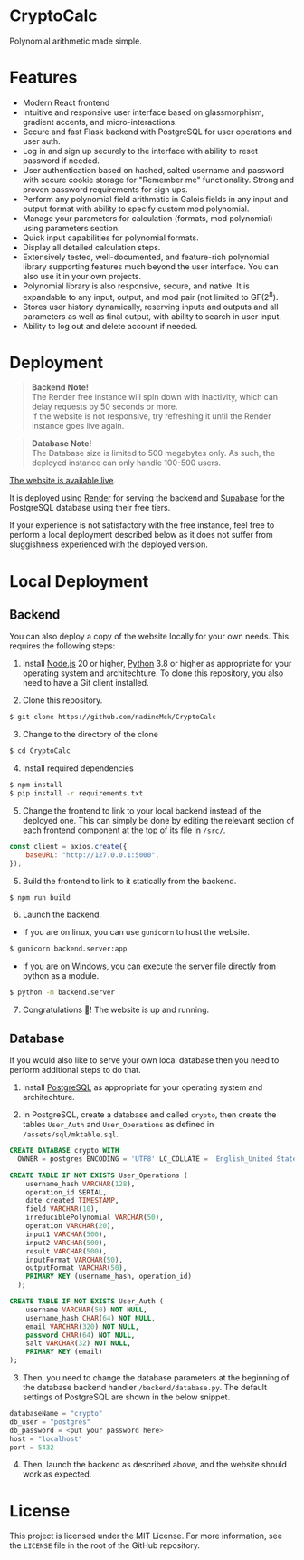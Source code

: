 # CryptoCalc

Polynomial arithmetic made simple.

# Features

* Modern React frontend
* Intuitive and responsive user interface based on glassmorphism, gradient accents, and micro-interactions.
* Secure and fast Flask backend with PostgreSQL for user operations and user auth.
* Log in and sign up securely to the interface with ability to reset password if needed.
* User authentication based on hashed, salted username and password with secure cookie storage for "Remember me" functionality. Strong and proven password requirements for sign ups.
* Perform any polynomial field arithmatic in Galois fields in any input and output format with ability to specify custom mod polynomial.
* Manage your parameters for calculation (formats, mod polynomial) using parameters section.
* Quick input capabilities for polynomial formats.
* Display all detailed calculation steps.
* Extensively tested, well-documented, and feature-rich polynomial library supporting features much beyond the user interface. You can also use it in your own projects.
* Polynomial library is also responsive, secure, and native. It is expandable to any input, output, and mod pair (not limited to GF(2<sup>8</sup>).
* Stores user history dynamically, reserving inputs and outputs and all parameters as well as final output, with ability to search in user input.
* Ability to log out and delete account if needed.

# Deployment

> **Backend Note!**  
> The Render free instance will spin down with inactivity, which can delay requests by 50 seconds or more.\
> If the website is not responsive, try refreshing it until the Render instance goes live again.

> **Database Note!**  
> The Database size is limited to 500 megabytes only. As such, the deployed instance can only handle 100-500 users.

[The website is available live](https://cryptocalc-p0qp.onrender.com/).

It is deployed using [Render](https://render.com) for serving the backend and 
[Supabase](https://supabase.com/) for the PostgreSQL database using their free tiers.

If your experience is not satisfactory with the free instance, feel free to perform a local deployment described below as it does not suffer from sluggishness experienced with the deployed version.

# Local Deployment

## Backend
You can also deploy a copy of the website locally for your own needs. This requires the following steps:

1. Install [Node.js](https://nodejs.org/en) 20 or higher, [Python](https://www.python.org/) 3.8 or higher as appropriate for your operating system and architechture.
To clone this repository, you also need to have a Git client installed.

2. Clone this repository.
```bash
$ git clone https://github.com/nadineMck/CryptoCalc
```
3. Change to the directory of the clone
```bash
$ cd CryptoCalc
```

4. Install required dependencies

```bash
$ npm install
$ pip install -r requirements.txt
```

5. Change the frontend to link to your local backend instead of the deployed one. This can simply be done by editing the relevant section of each frontend component at the top of its file in `/src/`.

```javascript
const client = axios.create({
    baseURL: "http://127.0.0.1:5000",
});
```

5. Build the frontend to link to it statically from the backend.

```bash
$ npm run build
```

6. Launch the backend.
* If you are on linux, you can use `gunicorn` to host the website.

```bash
$ gunicorn backend.server:app
```

* If you are on Windows, you can execute the server file directly from python as a module.

```bash
$ python -m backend.server
```

7. Congratulations 🎉! The website is up and running.

## Database

If you would also like to serve your own local database then you need to perform additional steps to do that.

1. Install [PostgreSQL](https://www.postgresql.org/) as appropriate for your operating system and architechture.

2. In PostgreSQL, create a database and called `crypto`, then create the tables `User_Auth` and `User_Operations` as defined in `/assets/sql/mktable.sql`.

```sql
CREATE DATABASE crypto WITH
  OWNER = postgres ENCODING = 'UTF8' LC_COLLATE = 'English_United States.1256' LC_CTYPE = 'English_United States.1256' LOCALE_PROVIDER = 'libc' TABLESPACE = pg_default CONNECTION LIMIT = -1 IS_TEMPLATE = False;

CREATE TABLE IF NOT EXISTS User_Operations (
    username_hash VARCHAR(128),
    operation_id SERIAL,
    date_created TIMESTAMP,
    field VARCHAR(10),
    irreduciblePolynomial VARCHAR(50),
    operation VARCHAR(20),
    input1 VARCHAR(500),
    input2 VARCHAR(500),
    result VARCHAR(500),
    inputFormat VARCHAR(50),
    outputFormat VARCHAR(50),
    PRIMARY KEY (username_hash, operation_id)
  );

CREATE TABLE IF NOT EXISTS User_Auth (
    username VARCHAR(50) NOT NULL,
    username_hash CHAR(64) NOT NULL,
    email VARCHAR(320) NOT NULL,
    password CHAR(64) NOT NULL,
    salt VARCHAR(32) NOT NULL,
    PRIMARY KEY (email)
);
```

3. Then, you need to change the database parameters at the beginning of the database backend handler `/backend/database.py`. The default settings of PostgreSQL are shown in the below snippet.

```python
databaseName = "crypto"
db_user = "postgres"
db_password = <put your password here>
host = "localhost"
port = 5432
```

4. Then, launch the backend as described above, and the website should work as expected.

# License
This project is licensed under the MIT License. For more information, see the `LICENSE` file in the root of the GitHub repository.